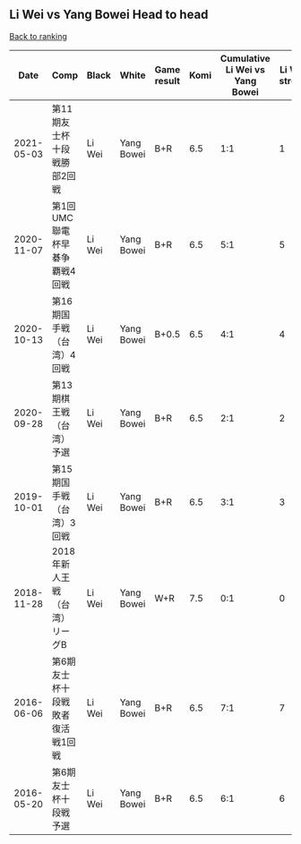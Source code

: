 ## Li Wei vs Yang Bowei Head to head

[Back to ranking](../../index.md)




| **Date** | **Comp** | **Black** | **White** | **Game result** | **Komi** | **Cumulative Li Wei vs Yang Bowei** | **Li Wei streak** | **Yang Bowei streak** | 
| --- | --- | --- | --- | --- | --- | --- | --- | --- |
| 2021-05-03 | 第11期友士杯十段戦勝部2回戦 | Li Wei | Yang Bowei | B+R | 6.5 | 1:1 | 1 | 0 | 
| 2020-11-07 | 第1回UMC聯電杯早碁争覇戦4回戦 | Li Wei | Yang Bowei | B+R | 6.5 | 5:1 | 5 | 0 | 
| 2020-10-13 | 第16期国手戦（台湾）4回戦 | Li Wei | Yang Bowei | B+0.5 | 6.5 | 4:1 | 4 | 0 | 
| 2020-09-28 | 第13期棋王戦（台湾）予選 | Li Wei | Yang Bowei | B+R | 6.5 | 2:1 | 2 | 0 | 
| 2019-10-01 | 第15期国手戦（台湾）3回戦 | Li Wei | Yang Bowei | B+R | 6.5 | 3:1 | 3 | 0 | 
| 2018-11-28 | 2018年新人王戦（台湾）リーグB | Li Wei | Yang Bowei | W+R | 7.5 | 0:1 | 0 | 1 | 
| 2016-06-06 | 第6期友士杯十段戦敗者復活戦1回戦 | Li Wei | Yang Bowei | B+R | 6.5 | 7:1 | 7 | 0 | 
| 2016-05-20 | 第6期友士杯十段戦予選 | Li Wei | Yang Bowei | B+R | 6.5 | 6:1 | 6 | 0 |




